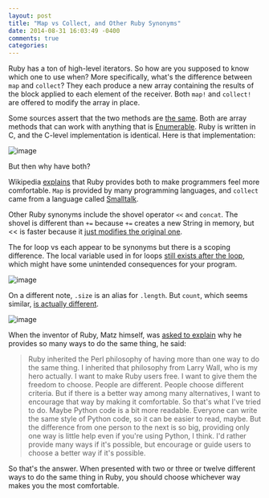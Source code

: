 ```yaml
---
layout: post
title: "Map vs Collect, and Other Ruby Synonyms"
date: 2014-08-31 16:03:49 -0400
comments: true
categories: 
---
```


Ruby has a ton of high-level iterators. So how are you supposed to know which one to use when? More specifically, what's the difference between `map` and `collect`? They each produce a new array&nbsp;containing the results of the block applied to each element of the receiver. Both `map!` and `collect!` are offered to modify the array in place.

Some sources assert that the two methods are [the same](http://rubyinrails.com/2014/01/ruby-difference-between-collect-and-map/). Both are array methods that can work with anything that is [Enumerable](http://ruby-doc.org/core-2.1.2/Enumerable.htm). Ruby is written in C, and the C-level implementation is identical. Here is that implementation:

![image](https://31.media.tumblr.com/58cacab14980d9cb6fcdf6a4fc410c2f/tumblr_inline_n7ba2wiZs51si9gc8.png)

But then why have both?&nbsp;

Wikipedia [explains](http://en.wikipedia.org/wiki/Map_%28higher-order_function%29) that Ruby provides both to make programmers feel more comfortable. `Map` is provided by many programming languages, and `collect` came from a language called [Smalltalk](http://en.wikipedia.org/wiki/Smalltalk).&nbsp;

Other Ruby synonyms include the shovel operator `<<` and `concat`. The shovel is different than `+=` because `+=` creates a new String in memory, but &lt;&lt; is faster because it j[ust modifies the original one](http://stackoverflow.com/questions/4684446/why-is-the-shovel-operator-preferred-over-plus-equals-when-building-a).&nbsp;

The for loop vs each appear to be synonyms but there is a scoping difference. The local variable used in for loops [still exists after the loop](http://graysoftinc.com/early-steps/the-evils-of-the-for-loop), which might have some unintended consequences for your program.

![image](https://31.media.tumblr.com/199f291ec2b4895473c8eab50733e141/tumblr_inline_n7bb4tg2Kn1si9gc8.png)

On a different note, `.size` is an alias for `.length`. But `count`, which seems similar, [is actually different](http://stackoverflow.com/questions/4550770/count-size-length-too-many-choices-in-ruby).&nbsp;

![image](https://31.media.tumblr.com/ac5d9a927e601ecc93cb2b432d578819/tumblr_inline_n7bf5o2LtP1si9gc8.png)

When the inventor of Ruby, Matz himself, was [asked to explain](http://www.artima.com/intv/rubyP.html) why he provides so many ways to do the same thing, he said:

> <span>Ruby inherited the Perl philosophy of having more than one way to do the same thing. I inherited that philosophy from Larry Wall, who is my hero actually. I want to make Ruby users free. I want to give them the freedom to choose. People are different. People choose different criteria. But if there is a better way among many alternatives, I want to encourage that way by making it comfortable. So that's what I've tried to do. Maybe Python code is a bit more readable. Everyone can write the same style of Python code, so it can be easier to read, maybe. But the difference from one person to the next is so big, providing only one way is little help even if you're using Python, I think. I'd rather provide many ways if it's possible, but encourage or guide users to choose a better way if it's possible.</span>

So that's the answer. When presented with two or three or twelve different ways to do the same thing in Ruby, you should choose whichever way makes you the most comfortable.